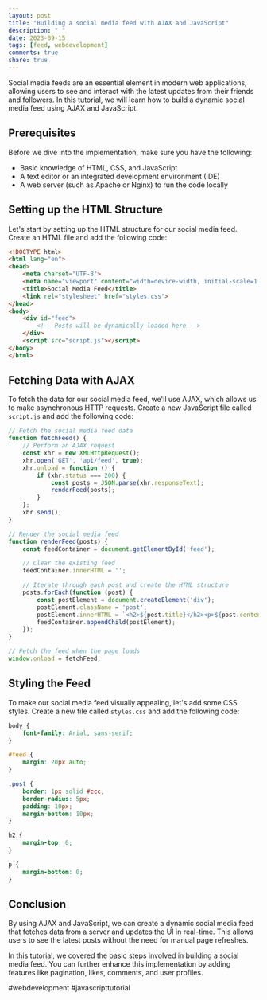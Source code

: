 ```yaml
---
layout: post
title: "Building a social media feed with AJAX and JavaScript"
description: " "
date: 2023-09-15
tags: [feed, webdevelopment]
comments: true
share: true
---
```


Social media feeds are an essential element in modern web applications, allowing users to see and interact with the latest updates from their friends and followers. In this tutorial, we will learn how to build a dynamic social media feed using AJAX and JavaScript.

## Prerequisites

Before we dive into the implementation, make sure you have the following:

- Basic knowledge of HTML, CSS, and JavaScript
- A text editor or an integrated development environment (IDE)
- A web server (such as Apache or Nginx) to run the code locally

## Setting up the HTML Structure

Let's start by setting up the HTML structure for our social media feed. Create an HTML file and add the following code:

```html
<!DOCTYPE html>
<html lang="en">
<head>
    <meta charset="UTF-8">
    <meta name="viewport" content="width=device-width, initial-scale=1.0">
    <title>Social Media Feed</title>
    <link rel="stylesheet" href="styles.css">
</head>
<body>
    <div id="feed">
        <!-- Posts will be dynamically loaded here -->
    </div>
    <script src="script.js"></script>
</body>
</html>
```

## Fetching Data with AJAX

To fetch the data for our social media feed, we'll use AJAX, which allows us to make asynchronous HTTP requests. Create a new JavaScript file called `script.js` and add the following code:

```javascript
// Fetch the social media feed data
function fetchFeed() {
    // Perform an AJAX request
    const xhr = new XMLHttpRequest();
    xhr.open('GET', 'api/feed', true);
    xhr.onload = function () {
        if (xhr.status === 200) {
            const posts = JSON.parse(xhr.responseText);
            renderFeed(posts);
        }
    };
    xhr.send();
}

// Render the social media feed
function renderFeed(posts) {
    const feedContainer = document.getElementById('feed');

    // Clear the existing feed
    feedContainer.innerHTML = '';

    // Iterate through each post and create the HTML structure
    posts.forEach(function (post) {
        const postElement = document.createElement('div');
        postElement.className = 'post';
        postElement.innerHTML = `<h2>${post.title}</h2><p>${post.content}</p>`;
        feedContainer.appendChild(postElement);
    });
}

// Fetch the feed when the page loads
window.onload = fetchFeed;
```

## Styling the Feed

To make our social media feed visually appealing, let's add some CSS styles. Create a new file called `styles.css` and add the following code:

```css
body {
    font-family: Arial, sans-serif;
}

#feed {
    margin: 20px auto;
}

.post {
    border: 1px solid #ccc;
    border-radius: 5px;
    padding: 10px;
    margin-bottom: 10px;
}

h2 {
    margin-top: 0;
}

p {
    margin-bottom: 0;
}
```

## Conclusion

By using AJAX and JavaScript, we can create a dynamic social media feed that fetches data from a server and updates the UI in real-time. This allows users to see the latest posts without the need for manual page refreshes.

In this tutorial, we covered the basic steps involved in building a social media feed. You can further enhance this implementation by adding features like pagination, likes, comments, and user profiles.

#webdevelopment #javascripttutorial